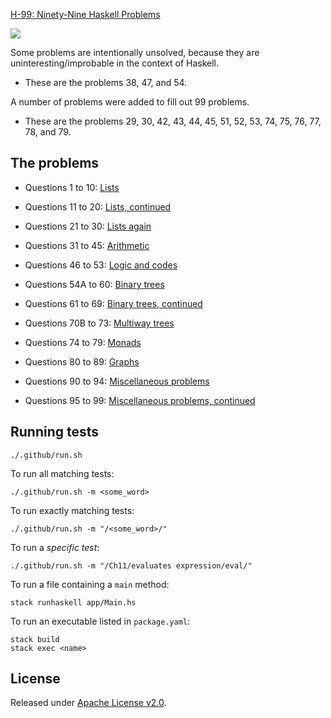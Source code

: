 [H-99: Ninety-Nine Haskell Problems](https://wiki.haskell.org/H-99:_Ninety-Nine_Haskell_Problems)

[![](https://github.com/asarkar/99-haskell/workflows/CI/badge.svg)](https://github.com/asarkar/99-haskell/actions)

Some problems are intentionally unsolved, because they 
are uninteresting/improbable in the context of Haskell.
- These are the problems 38, 47, and 54.

A number of problems were added to fill out 99 problems.
- These are the problems 29, 30, 42, 43, 44, 45, 51, 52, 53, 74, 75, 76, 77, 78, and 79.

## The problems

* Questions 1 to 10: [Lists](src/Lists.hs)

* Questions 11 to 20: [Lists, continued](src/Lists2.hs)

* Questions 21 to 30: [Lists again](src/Lists3.hs)

* Questions 31 to 45: [Arithmetic](src/Arithmetic.hs)

* Questions 46 to 53: [Logic and codes](src/Logic.hs)

* Questions 54A to 60: [Binary trees](src/BinaryTrees.hs)

* Questions 61 to 69: [Binary trees, continued](src/BinaryTrees2.hs)

* Questions 70B to 73: [Multiway trees](src/MultiwayTrees.hs)

* Questions 74 to 79: [Monads](src/Monads.hs)

* Questions 80 to 89: [Graphs](src/Graphs.hs)

* Questions 90 to 94: [Miscellaneous problems](src/Misc.hs)

* Questions 95 to 99: [Miscellaneous problems, continued](src/Misc2.hs)

## Running tests

```
./.github/run.sh
```

To run all matching tests:
```
./.github/run.sh -m <some_word>
```

To run exactly matching tests:
```
./.github/run.sh -m "/<some_word>/"
```

To run a _specific test_:
```
./.github/run.sh -m "/Ch11/evaluates expression/eval/"
```

To run a file containing a `main` method:
```
stack runhaskell app/Main.hs
```

To run an executable listed in `package.yaml`:
```
stack build
stack exec <name>
```

## License

Released under [Apache License v2.0](LICENSE).
